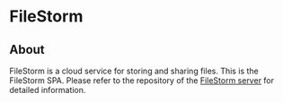 # FileStorm
## About
FileStorm is a cloud service for storing and sharing files. This is the FileStorm SPA. Please refer to the repository of the [FileStorm server](https://github.com/alexandrov5433/FileStorm_server) for detailed information.